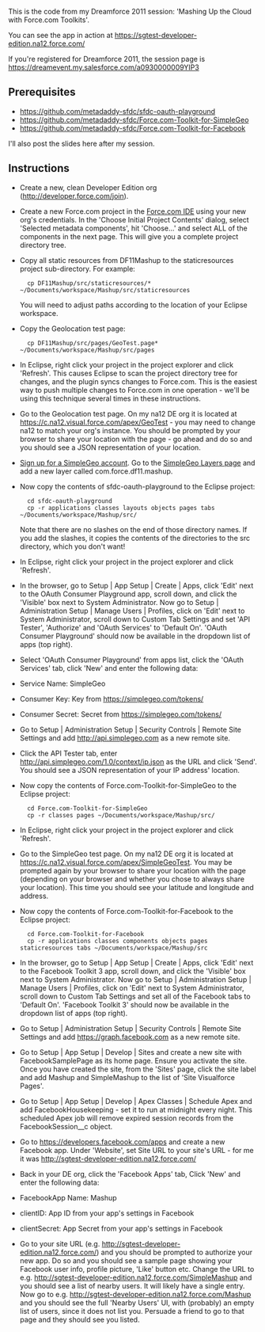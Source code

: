 This is the code from my Dreamforce 2011 session: 'Mashing Up the Cloud with 
Force.com Toolkits'.

You can see the app in action at https://sgtest-developer-edition.na12.force.com/

If you're registered for Dreamforce 2011, the session page is 
https://dreamevent.my.salesforce.com/a0930000009YIP3

Prerequisites
-------------

* https://github.com/metadaddy-sfdc/sfdc-oauth-playground
* https://github.com/metadaddy-sfdc/Force.com-Toolkit-for-SimpleGeo
* https://github.com/metadaddy-sfdc/Force.com-Toolkit-for-Facebook

I'll also post the slides here after my session.

Instructions
------------

* Create a new, clean Developer Edition org (http://developer.force.com/join).

* Create a new Force.com project in the [Force.com IDE](http://wiki.developerforce.com/index.php/Force.com_IDE) using your new org's credentials. In the 'Choose Initial Project Contents' dialog, select 'Selected metadata components', hit 'Choose...' and select ALL of the components in the next page. This will give you a complete project directory tree.

* Copy all static resources from DF11Mashup to the staticresources project sub-directory. For example:

        cp DF11Mashup/src/staticresources/* ~/Documents/workspace/Mashup/src/staticresources
        
  You will need to adjust paths according to the location of your Eclipse workspace.

* Copy the Geolocation test page:

        cp DF11Mashup/src/pages/GeoTest.page* ~/Documents/workspace/Mashup/src/pages
    
* In Eclipse, right click your project in the project explorer and click 'Refresh'. This causes Eclipse to scan the project directory tree for changes, and the plugin syncs changes to Force.com. This is the easiest way to push multiple changes to Force.com in one operation - we'll be using this technique several times in these instructions.
    
* Go to the Geolocation test page. On my na12 DE org it is located at https://c.na12.visual.force.com/apex/GeoTest - you may need to change na12 to match your org's instance. You should be prompted by your browser to share your location with the page - go ahead and do so and you should see a JSON representation of your location.

* [Sign up for a SimpleGeo account](https://simplegeo.com/signup/). Go to the [SimpleGeo Layers page](https://simplegeo.com/layers/) and add a new layer called com.force.df11.mashup.

* Now copy the contents of sfdc-oauth-playground to the Eclipse project:

        cd sfdc-oauth-playground
        cp -r applications classes layouts objects pages tabs ~/Documents/workspace/Mashup/src/
        
  Note that there are no slashes on the end of those directory names. If you add the slashes, it copies the contents of the directories to the src directory, which you don't want!

* In Eclipse, right click your project in the project explorer and click 'Refresh'.

* In the browser, go to Setup | App Setup | Create | Apps, click 'Edit' next to the OAuth Consumer Playground app, scroll down, and click the 'Visible' box next to System Administrator. Now go to Setup | Administration Setup | Manage Users | Profiles, click on 'Edit' next to System Administrator, scroll down to Custom Tab Settings and set 'API Tester', 'Authorize' and 'OAuth Services' to 'Default On'. 'OAuth Consumer Playground' should now be available in the dropdown list of apps (top right).

* Select 'OAuth Consumer Playground' from apps list, click the 'OAuth Services' tab, click 'New' and enter the following data:
 * Service Name: SimpleGeo
 * Consumer Key: Key from https://simplegeo.com/tokens/
 * Consumer Secret: Secret from https://simplegeo.com/tokens/

* Go to Setup | Administration Setup | Security Controls | Remote Site Settings and add http://api.simplegeo.com as a new remote site.

* Click the API Tester tab, enter http://api.simplegeo.com/1.0/context/ip.json as the URL and click 'Send'. You should see a JSON representation of your IP address' location.

* Now copy the contents of Force.com-Toolkit-for-SimpleGeo to the Eclipse project:

        cd Force.com-Toolkit-for-SimpleGeo
        cp -r classes pages ~/Documents/workspace/Mashup/src/

* In Eclipse, right click your project in the project explorer and click 'Refresh'.

* Go to the SimpleGeo test page. On my na12 DE org it is located at https://c.na12.visual.force.com/apex/SimpleGeoTest. You may be prompted again by your browser to share your location with the page (depending on your browser and whether you chose to always share your location). This time you should see your latitude and longitude and address.

* Now copy the contents of Force.com-Toolkit-for-Facebook to the Eclipse project:

        cd Force.com-Toolkit-for-Facebook
        cp -r applications classes components objects pages staticresources tabs ~/Documents/workspace/Mashup/src

* In the browser, go to Setup | App Setup | Create | Apps, click 'Edit' next to the Facebook Toolkit 3 app, scroll down, and click the 'Visible' box next to System Administrator. Now go to Setup | Administration Setup | Manage Users | Profiles, click on 'Edit' next to System Administrator, scroll down to Custom Tab Settings and set all of the Facebook tabs to 'Default On'. 'Facebook Toolkit 3' should now be available in the dropdown list of apps (top right).

* Go to Setup | Administration Setup | Security Controls | Remote Site Settings and add https://graph.facebook.com as a new remote site.

* Go to Setup | App Setup | Develop | Sites and create a new site with FacebookSamplePage as its home page. Ensure you activate the site. Once you have created the site, from the 'Sites' page, click the site label and add Mashup and SimpleMashup to the list of 'Site Visualforce Pages'.

* Go to Setup | App Setup | Develop | Apex Classes | Schedule Apex and add FacebookHousekeeping - set it to run at midnight every night. This scheduled Apex job will remove expired session records from the FacebookSession__c object.

* Go to https://developers.facebook.com/apps and create a new Facebook app. Under 'Website', set Site URL to your site's URL - for me it was http://sgtest-developer-edition.na12.force.com/

* Back in your DE org, click the 'Facebook Apps' tab, Click 'New' and enter the following data:
 * FacebookApp Name: Mashup
 * clientID: App ID from your app's settings in Facebook
 * clientSecret: App Secret from your app's settings in Facebook

* Go to your site URL (e.g. http://sgtest-developer-edition.na12.force.com/) and you should be prompted to authorize your new app. Do so and you should see a sample page showing your Facebook user info, profile picture, 'Like' button etc. Change the URL to e.g. http://sgtest-developer-edition.na12.force.com/SimpleMashup and you should see a list of nearby users. It will likely have a single entry. Now go to e.g. http://sgtest-developer-edition.na12.force.com/Mashup and you should see the full 'Nearby Users' UI, with (probably) an empty list of users, since it does not list you. Persuade a friend to go to that page and they should see you listed.
